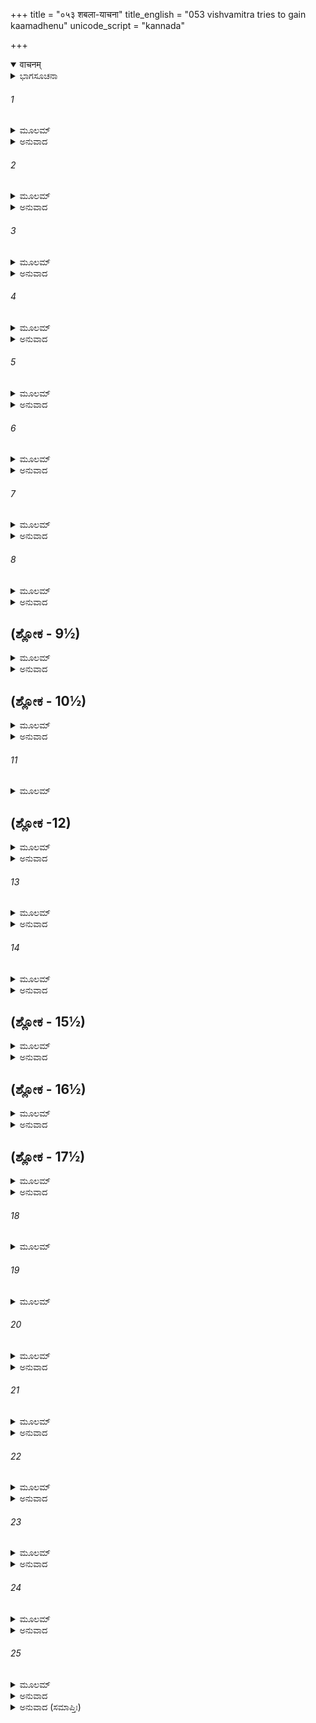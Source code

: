 +++
title = "०५३ शबला-याचना"
title_english = "053 vishvamitra tries to gain kaamadhenu"
unicode_script = "kannada"

+++
<details open><summary>वाचनम्</summary>

<div class="audioEmbed"  caption="श्रीराम-हरिसीताराममूर्ति-घनपाठिभ्यां वचनम्" src="https://archive.org/download/Ramayana-recitation-Sriram-harisItArAmamUrti-Ghanapaati-v2/Kanda_1/Kanda_1_BK-053-_Shabala_Yachana.mp3"></div>
</details>



<details><summary>ಭಾಗಸೂಚನಾ</summary>

ಕಾಮಧೇನುವಿನ ಸಹಾಯದಿಂದ ವಸಿಷ್ಠರು ವಿಶ್ವಾಮಿತ್ರನನ್ನೂ, ಅವನ ಪರಿವಾರವನ್ನೂ ಯಥೋಚಿತವಾಗಿ ಸತ್ಕರಿಸಿದುದು, ವಿಶ್ವಾಮಿತ್ರನು ಕಾಮಧೇನುವನ್ನು ಬಯಸಿದುದು, ವಸಿಷ್ಠರ ಅಸಮ್ಮತಿ
</details>

###### 1


<details><summary>ಮೂಲಮ್</summary>

ಏವಮುಕ್ತ್ವಾ ವಸಿಷ್ಠೇನ ಶಬಲಾ ಶತ್ರುಸೂದನ ।  
ವಿದಧೆ ಕಾಮಧುಕ್ಕಾಮಾನ್ ಯಸ್ಯ ಯಸ್ಯೇಪ್ಸಿತಂ ಯಥಾ ॥
</details>

<details><summary>ಅನುವಾದ</summary>

ಶತ್ರುಸೂದನನೆ! ಮಹರ್ಷಿ ವಸಿಷ್ಠರು ಹೀಗೆ ಹೇಳಿದಾಗ ವಿಚಿತ್ರವರ್ಣಮಯ ಆ ಕಾಮಧೇನುವು ಯಾರಿಗೆ ಯಾವ ಬಯಕೆ ಇತ್ತೋ ಅವರಿಗಾಗಿ ಅಂತಹ ಭೋಜನ ಸಾಮಗ್ರಿಯನ್ನು ಅಣಿಗೊಳಿಸಿದಳು.॥1॥
</details>

###### 2


<details><summary>ಮೂಲಮ್</summary>

ಇಕ್ಷೂನ್ಮಧೂಂಸ್ತಥಾ ಲಾಜಾನ್ ಮೈರೇಯಾಂಶ್ಚ ವರಾಸವಾನ್ ।  
ಪಾನಾನಿ ಚ ಮಹಾರ್ಹಾಣಿ ಭಕ್ಷ್ಯಾಂಶ್ಚೊಚ್ಚಾವಚಾನಪಿ ॥
</details>

<details><summary>ಅನುವಾದ</summary>

ಕಬ್ಬಿನರಸ, ಜೇನು, ಅರಳು, ಮೈರೆಯ, ಶ್ರೇಷ್ಠ ಆಸವ, ಪಾನಕ, ಲಡ್ಡುಕ, ಅಪೂಪ, ಫೇಣಿಕಾ ಮೊದಲಾದ ಅನೇಕ ಪ್ರಕಾರದ ಅಮೂಲ್ಯ ಭಕ್ಷ್ಯ ಪದಾರ್ಥಗಳನ್ನು ಸಿದ್ಧಗೊಳಿಸಿದಳು.॥2॥
</details>

###### 3


<details><summary>ಮೂಲಮ್</summary>

ಉಷ್ಣಾಢ್ಯಸ್ಯೌದನಸ್ಯಾತ್ರರಾಶಯಃ ಪರ್ವತೋಪಮಾಃ ।  
ಮೃಷ್ಟಾನ್ಯನ್ನಾನಿ ಸೂಪಾಂಶ್ಚ ದಧಿಕುಲ್ಯಾಸ್ತಥೈವ ಚ ॥
</details>

<details><summary>ಅನುವಾದ</summary>

ಬಿಸಿ-ಬಿಸಿ ಅನ್ನದ ರಾಶಿ-ರಾಶಿಗಳೇ ಸಿದ್ಧವಾದುವು, ಮೃಷ್ಟಾನ್ನ (ಪಾಯಸ) ತೊವ್ವೆ, ಸಾರು, ಸಿದ್ಧವಾಯಿತು. ಹಾಲು, ಮೊಸರು, ತುಪ್ಪ, ಮೊದಲಾದವುಗಳ ಕಾಲುವೆಗಳೇ ಹರಿದವು.॥3॥
</details>

###### 4


<details><summary>ಮೂಲಮ್</summary>

ನಾನಾಸ್ವಾದುರಸಾನಾಂ ಚ ಖಾಂಡವಾನಾಂ ತಥೈವ ಚ ।  
ಭೋಜನಾನಿ ಸುಪೂರ್ಣಾನಿ ಗೌಡಾನಿ ಚ ಸಹಸ್ರಶಃ ॥
</details>

<details><summary>ಅನುವಾದ</summary>

ಬಗೆ ಬಗೆಯ ರುಚಿಕರ ರಸ, ಖಾಂಡವ (ಶ್ರೀಖಂಡ) ಹಾಗೂ ನಾನಾ ಬಗೆಯ ಭೋಜನಗಳಿಂದ ತುಂಬಿದ ಸಾವಿರಾರು ಬೆಳ್ಳಿಯ ತಟ್ಟೆಗಳು ಅಣಿಗೊಂಡವು.॥4॥
</details>

###### 5


<details><summary>ಮೂಲಮ್</summary>

ಸರ್ವಮಾಸೀತ್ ಸುಸಂತುಷ್ಟಂ ಹೃಷ್ಟಪುಷ್ಟಜನಾಯುತಮ್ ।  
ವಿಶ್ವಾಮಿತ್ರಬಲಂ ರಾಮ ವಸಿಷ್ಠೇನ ಸುತರ್ಪಿತಮ್ ॥
</details>

<details><summary>ಅನುವಾದ</summary>

ಶ್ರೀರಾಮಾ! ಮಹರ್ಷಿ ವಸಿಷ್ಠರು ವಿಶ್ವಾಮಿತ್ರರ ಎಲ್ಲ ಸೈನ್ಯವನ್ನು ಚೆನ್ನಾಗಿ ತೃಪ್ತಿಪಡಿಸಿದರು. ಆ ಸೈನ್ಯದಲ್ಲಿ ದಷ್ಟ - ಪುಷ್ಟರಾದ ಅನೇಕ ಯೋಧರಿದ್ದರು. ಅವರೆಲ್ಲರಿಗೆ ಆ ದಿವ್ಯ ಭೊಜನ ಉಂಡು ಬಹಳ ಸಂತೋಷವಾಯಿತು.॥5॥
</details>

###### 6


<details><summary>ಮೂಲಮ್</summary>

ವಿಶ್ವಾಮಿತ್ರೋ ಹಿ ರಾಜರ್ಷಿರ್ಹೃಷ್ಟ ಪುಷ್ಟಸ್ತದಾಭವತ್ ।  
ಸಾಂತಃಪುರವರೋ ರಾಜಾ ಸಬ್ರಾಹ್ಮಣಪುರೋಹಿತಃ ॥
</details>

<details><summary>ಅನುವಾದ</summary>

ರಾಜರ್ಷಿ ವಿಶ್ವಾಮಿತ್ರರೂ ಕೂಡ ಆಗ ಅಂತಃಪುರದ ರಾಣಿಯರೊಂದಿಗೆ, ಬ್ರಾಹ್ಮಣ, ಪುರೋಹಿತರೊಂದಿಗೆ ಭೋಜನ ಮಾಡಿ ಬಹಳ ಹೃಷ್ಟ-ಪುಷ್ಟನಾದನು.॥6॥
</details>

###### 7


<details><summary>ಮೂಲಮ್</summary>

ಸಾಮಾತ್ಯೋ ಮಂತ್ರಿಸಹಿತಃ ಸಭೃತ್ಯಃ ಪೂಜಿತಸ್ತದಾ ।  
ಯುಕ್ತಃ ಪರಮಹರ್ಷೇಣ ವಸಿಷ್ಠಮಿದಮಬ್ರವೀತ್ ॥
</details>

<details><summary>ಅನುವಾದ</summary>

ಅಮಾತ್ಯರು, ಮಂತ್ರಿಗಳು, ಭೃತ್ಯರ ಸಹಿತ ಪೂಜಿತನಾಗಿ ರಾಜನು ಬಹಳ ಸಂತೋಷಗೊಂಡು, ವಸಿಷ್ಠರಲ್ಲಿ ಹೀಗೆ ಹೇಳಿದನು.॥7॥
</details>

###### 8


<details><summary>ಮೂಲಮ್</summary>

ಪೂಜಿತೋಽಹಂ ತ್ವಯಾ ಬ್ರಹ್ಮನ್ ಪೂಜಾರ್ಹೇಣ ಸುಸತ್ಕೃತಃ ।  
ಶ್ರೂಯತಾಮಭಿಧಾಸ್ಯಾಮಿ ವಾಕ್ಯಂ ವಾಕ್ಯವಿಶಾರದ ।
</details>

<details><summary>ಅನುವಾದ</summary>

ಬ್ರಹ್ಮರ್ಷಿಗಳೇ! ತಾವು ಸ್ವತಃ ನನಗೆ ಪೂಜನೀಯರಾಗಿರುವಿರಿ, ಹಾಗಿದ್ದರೂ ನೀವೇ ನನ್ನನ್ನು ಪೂಜಿಸಿದಿರಿ. ಬಗೆಬಗೆಯಿಂದ ಸ್ವಾಗತ-ಸತ್ಕಾರ ಮಾಡಿದಿರಿ. ವಾಕ್ಯಕುಶಲರಾದ ಮಹರ್ಷಿಗಳೇ! ಈಗ ನಾನು ಒಂದು ಮಾತನ್ನು ಹೇಳುವೆನು ಕೇಳಿರಿ.॥8॥
</details>

## (ಶ್ಲೋಕ - 9½)


<details><summary>ಮೂಲಮ್</summary>

ಗವಾಂಶತಸಹಸ್ರೇಣ ದೀಯತಾಂ ಶಬಲಾ ಮಮ ।  
ರತ್ನಂ ಹಿ ಭಗವನ್ನೇತದ್ ರತ್ನಹಾರೀ ಚ ಪಾರ್ಥಿವಃ ॥  
ತಸ್ಮಾನ್ಮೇ ಶಬಲಾಂ ದೇಹಿ ಮಮೈಷಾಧರ್ಮತೋ ದ್ವಿಜ ।
</details>

<details><summary>ಅನುವಾದ</summary>

ಪೂಜ್ಯರೇ! ನೀವು ನನ್ನಿಂದ ಒಂದು ಲಕ್ಷ ಗೋವುಗಳನ್ನು, ಪಡೆದು ಈ ವರ್ಣಮಯ ಶಬಲಾ ಗೋವನ್ನು ನನಗೆ ಕೊಡಿರಿ. ಏಕೆಂದರೆ ಈ ಗೋವು ರತ್ನರೂಪವಾಗಿದೆ. ಹಾಗೂ ರತ್ನಗಳನ್ನು ಪಡೆಯುವ ಅಧಿಕಾರಿ ರಾಜನಾಗಿರುತ್ತಾನೆ. ಬ್ರಾಹ್ಮಣೋತ್ತಮರೇ! ನಾನು ಹೇಳಿದುದರ ಕಡೆಗೆ ಗಮನ ಕೊಟ್ಟು ನನಗೆ ಈ ಶಬಲಾ ಗೋವನ್ನು ಕೊಡಿರಿ; ಏಕೆಂದರೆ ಇದು ಧರ್ಮತಃ ನನ್ನ ವಸ್ತುವಾಗಿದೆ.॥9½॥
</details>

## (ಶ್ಲೋಕ - 10½)


<details><summary>ಮೂಲಮ್</summary>

ಏವಮುಕ್ತಸ್ತು ಭಗವಾನ್ ವಸಿಷ್ಠೋ ಮುನಿಪುಂಗವಃ ॥  
ವಿಶ್ವಾಮಿತ್ರೇಣ ಧರ್ಮಾತ್ಮಾ ಪ್ರತ್ಯುವಾಚ ಮಹೀಪತಿಮ್ ।
</details>

<details><summary>ಅನುವಾದ</summary>

ವಿಶ್ವಾಮಿತ್ರನು ಹೀಗೆ ಹೇಳಿದಾಗ ಧರ್ಮಾತ್ಮಾ ಮುನಿವರ ಭಗವಾನ್ ವಸಿಷ್ಠರು ರಾಜನಿಗೆ ಉತ್ತರಿಸುತ್ತಾ ಹೀಗೆ ಹೇಳಿದರು.॥10½॥
</details>

###### 11


<details><summary>ಮೂಲಮ್</summary>

ನಾಹಂ ಶತಸಹಸ್ರೇಣ ನಾಪಿ ಕೋಟಿಶತೈರ್ಗವಾಮ್ ॥
</details>

## (ಶ್ಲೋಕ -12)


<details><summary>ಮೂಲಮ್</summary>

ರಾಜನ್ ದಾಸ್ಯಾಮಿ ಶಬಲಾಂ ರಾಶಿಭೀ ರಜತಸ್ಯ ವಾ ।  
ನ ಪರಿತ್ಯಾಗಮರ್ಹೇಯಂ ಮತ್ಸಕಾಶಾದರಿಂದಮ ॥
</details>

<details><summary>ಅನುವಾದ</summary>

ಶತ್ರುಗಳನ್ನು ದಮನಮಾಡುವ ನರೇಶ್ವರನೇ! ನಾನು ಒಂದು ಲಕ್ಷ ಅಥವಾ ಕೋಟಿ ಹಸುಗಳನ್ನು ಇಲ್ಲವೇ ಬೆಳ್ಳಿಯ ಬೆಟ್ಟಗಳನ್ನೇ ಪಡೆದರೂ ಅದರ ಬದಲಿಗೆ ಈ ಶಬಲೆಯನ್ನು ಕೊಡಲಾರೆ. ಈಕೆ ನನ್ನಿಂದ ಬೇರೆಯಾಗಲು ಸಾಧ್ಯವೇ ಇಲ್ಲ.॥11-12॥
</details>

###### 13


<details><summary>ಮೂಲಮ್</summary>

ಶಾಶ್ವತೀ ಶಬಲಾ ಮಹ್ಯಂ ಕೀರ್ತಿರಾತ್ಮವತೋ ಯಥಾ ।  
ಅಸ್ಯಾಂ ಹವ್ಯಂ ಚ ಕವ್ಯಂ ಚ ಪ್ರಾಣಾಯಾತ್ರಾ ತಥೈವ ಚ ॥
</details>

<details><summary>ಅನುವಾದ</summary>

ಮನಸ್ವೀ ಪುರುಷನ ಅಕ್ಷಯ ಕೀರ್ತಿಯು ಎಂದೂ ಅಗಲಿರಲಾರದು, ಅದರಂತೆ ನನ್ನೊಂದಿಗೆ ಸಂಬಂಧ ವಿರಿಸುವ ಶಬಲಾ ಗೋವು ನನ್ನಿಂದ ಬೇರೆಯಾಗಿ ಇರಲಾರಳು. ನನ್ನ ಹವ್ಯ-ಕವ್ಯ ಮತ್ತು ಜೀವನ ನಿರ್ವಾಹ ಈಕೆಯನ್ನೇ ಅವಲಂಬಿಸಿದೆ.॥13॥
</details>

###### 14


<details><summary>ಮೂಲಮ್</summary>

ಆಯತ್ತಮಗ್ನಿಹೋತ್ರಂ ಚ ಬಲಿರ್ಹೋಮಸ್ತಥೈವ ಚ ।  
ಸ್ವಾಹಾಕಾರವಷಟ್ಕಾರೌ ವಿದ್ಯಾಶ್ಚ ವಿವಿಧಾಸ್ತಥಾ ॥
</details>

<details><summary>ಅನುವಾದ</summary>

ನನ್ನ ಅಗ್ನಿಹೋತ್ರ, ಬಲಿ, ಹೋಮ, ಸ್ವಾಹಾ, ವಷಟ್ಕಾರ ಹಾಗೂ ವಿವಿಧ ವಿದ್ಯೆಗಳು ಈ ಕಾಮಧೇನುವಿನ ಅಧೀನವಾಗಿವೆ.॥14॥
</details>

## (ಶ್ಲೋಕ - 15½)


<details><summary>ಮೂಲಮ್</summary>

ಆಯತ್ತಮತ್ರ ರಾಜರ್ಷೇ ಸರ್ವಮೇತನ್ನ ಸಂಶಯಃ ।  
ಸರ್ವಸ್ವಮೇತತ್ ಸತ್ಯೇನ ಮಮ ತುಷ್ಟಿಕರೀ ತಥಾ ॥  
ಕಾರಣೈರ್ಬಹುಭೀ ರಾಜನ್ ನ ದಾಸ್ಯೇ ಶಬಲಾಂ ತವ ।
</details>

<details><summary>ಅನುವಾದ</summary>

ರಾಜರ್ಷಿಯೇ! ನನ್ನದೆಲ್ಲವೂ ಈ ಗೋವಿನ ಅಧೀನವಾಗಿದೆ. ಇದರಲ್ಲಿ ಸಂಶಯವೇ ಇಲ್ಲ. ನಾನು ನಿಜವನ್ನೇ ಹೇಳುತ್ತಿದ್ದೇನೆ. ಈ ಹಸುವೇ ನನ್ನ ಸರ್ವಸ್ವವಾಗಿದೆ. ಇದೇ ನನ್ನನ್ನು ಎಲ್ಲ ರೀತಿಯಿಂದ ಸಂತುಷ್ಟಗೊಳಿಸುವಳು. ರಾಜನೇ! ಇಂತಹ ಅನೇಕ ಕಾರಣಗಳಿವೆ, ಆದ್ದರಿಂದ ನಾನು ಬಾಧ್ಯನಾಗಿ ಈ ಶಬಲಾಗೋವನ್ನು ನಿನಗೆ ಕೊಡಲಾಗುವುದಿಲ್ಲ.॥15½॥
</details>

## (ಶ್ಲೋಕ - 16½)


<details><summary>ಮೂಲಮ್</summary>

ವಸಿಷ್ಠೇನೈವಮುಕ್ತಸ್ತು ವಿಶ್ವಾಮಿತ್ರೋಽಬ್ರವೀತ್ ತದಾ ॥  
ಸಂರಬ್ಧತರಮತ್ಯರ್ಥಂ ವಾಕ್ಯಂ ವಾಕ್ಯವಿಶಾರದಃ ।
</details>

<details><summary>ಅನುವಾದ</summary>

ವಸಿಷ್ಠರು ಹೀಗೆ ಹೇಳಿದಾಗ ಮಾತಿನಲ್ಲಿ ಕುಶಲನಾದ ವಿಶ್ವಾಮಿತ್ರನು ಅತ್ಯಂತ ಕ್ರೋಧದಿಂದ ಇಂತೆಂದನು.॥16½॥
</details>

## (ಶ್ಲೋಕ - 17½)


<details><summary>ಮೂಲಮ್</summary>

ಹೈರಣ್ಯಕಕ್ಷಗ್ರೈವೇಯಾನ್ ಸುವಣಾಂಕುಶಭೂಷಿತಾನ್ ॥  
ದದಾಮಿ ಕುಂಜರಾಣಾಂ ತೇ ಸಹಸ್ರಾಣಿ ಚತುರ್ದಶ ।
</details>

<details><summary>ಅನುವಾದ</summary>

ಮುನಿಗಳೇ! ನಾನು ನಿಮಗೆ ಹದಿನಾಲ್ಕು ಸಾವಿರ ಆನೆಗಳನ್ನು ಕೊಡುವೆನು. ಅವನ್ನು ಕಟ್ಟುವ ಹಗ್ಗ ಕೊರಳ ಆಭರಣಗಳು, ಅಂಕುಶ ಎಲ್ಲವೂ ಚಿನ್ನದ್ದಾಗಿದ್ದು, ವಿಭೂಷಿತಗೊಳಿಸಲಾಗುವುದು.॥17½॥
</details>

###### 18


<details><summary>ಮೂಲಮ್</summary>

ಹೈರಣ್ಯಾನಾಂ ರಥಾನಾಂ ಚಶ್ವೇತಾಶ್ವಾನಾಂ ಚತುರ್ಯುಜಾಮ್ ॥
</details>

###### 19


<details><summary>ಮೂಲಮ್</summary>

ದದಾಮಿ ತೇ ಶತಾನ್ಯಷ್ಟೌ ಕಿಂಕಿಣೀಕ ವಿಭೂಷಿತಾನ್ ।  
ಹಯಾನಾಂ ದೇಶಜಾತಾನಾಂ ಕುಲಜಾನಾಂ ಮಹೌ ಜಸಾಮ್ ।  
ಸಹಸ್ರಮೇಕಂ ದಶ ಚ ದದಾಮಿ ತವ ಸುವ್ರತ ॥
</details>

###### 20


<details><summary>ಮೂಲಮ್</summary>

ನಾನಾವರ್ಣವಿಭಕ್ತಾನಾಂ ವಯಃಸ್ಥಾನಾಂ ತಥೈವ ಚ  
ದದಾಮ್ಯೇಕಾಂ ಗವಾಂ ಕೋಟಿಂ ಶಬಲಾ ದೀಯತಾಂ ಮಮ ॥
</details>

<details><summary>ಅನುವಾದ</summary>

ಸುವ್ರತರಾದ ಮುನೀಶ್ವರರೇ! ಇಷ್ಟಲ್ಲದೆ ನಾನು ಎಂಟುನೂರು ಸುವರ್ಣಮಯ ರಥಗಳನ್ನು ಕೊಡುವೆನು. ಅವುಗಳು ಬಂಗಾರದ ಗೆಜ್ಜೆಗಳಿಂದ ಶೋಭಿತವಾಗಿವೆ ಮತ್ತು ಪ್ರತಿಯೊಂದು ರಥಕ್ಕೆ ನಾಲ್ಕು - ಬಿಳಿಯ ಕುದುರೆಗಳನ್ನು ಹೂಡಲಾಗಿದೆ. ಉತ್ತಮ ದೇಶದಲ್ಲಿ ಹುಟ್ಟಿದ ಹನ್ನೊಂದು ಸಾವಿರ ಕುದುರೆಗಳನ್ನೂ ತಮ್ಮ ಸೇವೆಯಲ್ಲಿ ಅರ್ಪಿಸುವೆನು. ಇಷ್ಟೇ ಅಲ್ಲದೆ ನಾನಾ ವಿಧದ ಬಣ್ಣಗಳುಳ್ಳ ತರುಣ ಒಂದು ಕೋಟಿ ಗೋವುಗಳನ್ನು ಕೊಡುವೆನು ಆದರೆ ಈ ಶಬಲಾ ಗೋವನ್ನು ನನಗೆ ಕೊಡಿರಿ.॥18-20॥
</details>

###### 21


<details><summary>ಮೂಲಮ್</summary>

ಯಾವದಿಚ್ಛಸಿ ರತ್ನಾನಿ ಹಿರಣ್ಯಂ ವಾ ದ್ವಿಜೋತ್ತಮ ।  
ತಾವದ್ದದಾಮಿ ತೇ ಸರ್ವಂ ದೀಯತಾಂ ಶಬಲಾ ಮಮ ॥
</details>

<details><summary>ಅನುವಾದ</summary>

ದ್ವಿಜಶ್ರೇಷ್ಠರೇ! ಇವುಗಳಲ್ಲದೆ ನೀವು ಬಯಸಿದಷ್ಟು ರತ್ನ-ಸುವರ್ಣವನ್ನು ನಿಮಗೆ ಕೊಡಲು ನಾನು ಸಿದ್ಧನಾಗಿದ್ದೇನೆ, ಆದರೆ ಈ ವರ್ಣಮಯ ಹಸುವನ್ನು ನನಗೆ ಕೊಡಿರಿ.॥21॥
</details>

###### 22


<details><summary>ಮೂಲಮ್</summary>

ಏವಮುಕ್ತಸ್ತು ಭಗವಾನ್ ವಿಶ್ವಾಮಿತ್ರೇಣ ಧೀಮತಾ ।  
ನದಾಸ್ಯಾಮೀತಿ ಶಬಲಾಂ ಪ್ರಾಹ ರಾಜನ್ಕಥಂಚನ ॥
</details>

<details><summary>ಅನುವಾದ</summary>

ಬುದ್ಧಿವಂತ ವಿಶ್ವಾಮಿತ್ರನು ಹೀಗೆ ಹೇಳಿದಾಗ, ಭಗವಾನ್ ವಸಿಷ್ಠರು ಹೇಳಿದರು-ರಾಜನೇ! ನಾನು ಈ ವರ್ಣಮಯ ಗೋವನ್ನು ಯಾವ ವಿಧದಿಂದಲೂ ಕೊಡಲಾರೆ.॥22॥
</details>

###### 23


<details><summary>ಮೂಲಮ್</summary>

ಏತದೇವ ಹಿ ಮೇ ರತ್ನಮೇತದೇವ ಹಿ ಮೇ ಧನಮ್ ।  
ಏತದೇವ ಹಿ ಸರ್ವಸ್ವಮೇತದೇವ ಹಿ ಜೀವಿತಮ್ ॥
</details>

<details><summary>ಅನುವಾದ</summary>

ಇದೇ ನನ್ನ ರತ್ನವಾಗಿದೆ, ಇದೇ ನನ್ನ ಧನವಾಗಿದೆ, ಇದೇ ನನ್ನ ಸರ್ವಸ್ವವಾಗಿದೆ, ಇದೇ ನನ್ನ ಜೀವನವಾಗಿದೆ.॥23॥
</details>

###### 24


<details><summary>ಮೂಲಮ್</summary>

ದರ್ಶಶ್ಚ ಪೌರ್ಣಮಾಸಶ್ಚ ಯಜ್ಞಾಶ್ಚೈವಾಪ್ತದಕ್ಷಿಣಾಃ ।  
ಏತದೇವ ಹಿ ಮೇ ರಾಜನ್ ವಿವಿಧಾಶ್ಚ ಕ್ರಿಯಾಸ್ತಥಾ ॥
</details>

<details><summary>ಅನುವಾದ</summary>

ರಾಜನೇ ನನ್ನ ದರ್ಶ, ಪೌರ್ಣಮಾಸ್ಯ, ಧಾರಾಳ ದಕ್ಷಿಣೆಯುಳ್ಳ ಯಜ್ಞ, ಬಗೆ-ಬಗೆಯ ಪುಣ್ಯ ಕರ್ಮಗಳು ಈ ಗೋವೇ ಆಗಿದೆ. ಇದರ ಮೇಲೆಯೇ ನನ್ನದೆಲ್ಲವೂ ಅವಲಂಬಿಸಿದೆ.॥24॥
</details>

###### 25


<details><summary>ಮೂಲಮ್</summary>

ಅತೋಮೂಲಾಃ ಕ್ರಿಯಾಃ ಸರ್ವಾ ಮಮ ರಾಜನ್ನ ಸಂಶಯಃ ।  
ಬಹುನಾ ಕಿಂ ಪ್ರಲಾಪೇನ ನ ದಾಸ್ಯೇ ಕಾಮದೋಹೀನೀಮ್ ॥
</details>

<details><summary>ಅನುವಾದ</summary>

ನರೇಶನೇ! ನನ್ನ ಎಲ್ಲ ಶುಭ ಕರ್ಮಗಳ ಮೂಲ ಇದೇ ಆಗಿದೆ. ಇದರಲ್ಲಿ ಸಂಶಯವಿಲ್ಲ. ವ್ಯರ್ಥವಾಗಿ ಹೆಚ್ಚು ಮಾತನಾಡುವುದರಿಂದ ಏನು ಲಾಭ. ನಾನು ಈ ಕಾಮಧೇನುವನ್ನು ಎಂದಿಗೂ ಕೊಡಲಾರೆ.॥25॥
</details>

<details><summary>ಅನುವಾದ (ಸಮಾಪ್ತಿಃ)</summary>

ವಾಲ್ಮೀಕಿ ವಿರಚಿತ ಆರ್ಷ ರಾಮಾಯಣ ಆದಿಕಾವ್ಯದ ಬಾಲಕಾಂಡದಲ್ಲಿ ಐವತ್ತಮೂರನೆಯ ಸರ್ಗ ಪೂರ್ಣವಾಯಿತು.॥53॥
</details>
